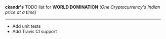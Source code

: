 **ckandr's** TODO list for **WORLD DOMINATION** _(One Cryptocurrency's Indian price at a time)_
******************************************
* Add unit tests
* Add Travis CI support
